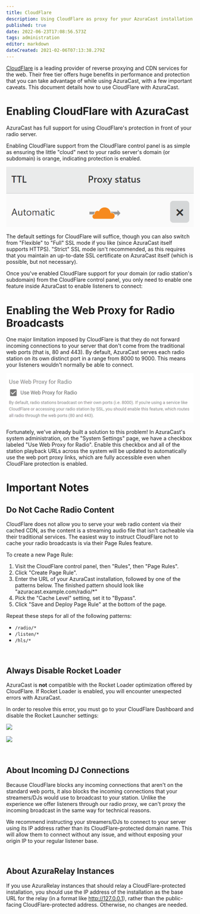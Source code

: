 ```yaml
---
title: CloudFlare
description: Using CloudFlare as proxy for your AzuraCast installation
published: true
date: 2022-06-23T17:08:56.573Z
tags: administration
editor: markdown
dateCreated: 2021-02-06T07:13:38.279Z
---
```


[CloudFlare](https://cloudflare.com/) is a leading provider of reverse proxying and CDN services for the web. Their free tier offers huge benefits in performance and protection that you can take advantage of while using AzuraCast, with a few important caveats. This document details how to use CloudFlare with AzuraCast.

# Enabling CloudFlare with AzuraCast

AzuraCast has full support for using CloudFlare's protection in front of your radio server.

Enabling CloudFlare support from the CloudFlare control panel is as simple as ensuring the little "cloud" next to your radio server's domain (or subdomain) is orange, indicating protection is enabled.

![cloudflare_enable.png](/images/cloudflare/cloudflare_enable.png)

The default settings for CloudFlare will suffice, though you can also switch from "Flexible" to "Full" SSL mode if you like (since AzuraCast itself supports HTTPS). "Strict" SSL mode isn't recommended, as this requires that you maintain an up-to-date SSL certificate on AzuraCast itself (which is possible, but not necessary).

Once you've enabled CloudFlare support for your domain (or radio station's subdomain) from the CloudFlare control panel, you only need to enable one feature inside AzuraCast to enable listeners to connect:

# Enabling the Web Proxy for Radio Broadcasts
One major limitation imposed by CloudFlare is that they do not forward incoming connections to your server that don't come from the traditional web ports (that is, 80 and 443). By default, AzuraCast serves each radio station on its own distinct port in a range from 8000 to 9000. This means your listeners wouldn't normally be able to connect.

![cloudflare_proxy.png](/images/cloudflare/cloudflare_proxy.png)

Fortunately, we've already built a solution to this problem! In AzuraCast's system administration, on the "System Settings" page, we have a checkbox labeled "Use Web Proxy for Radio". Enable this checkbox and all of the station playback URLs across the system will be updated to automatically use the web port proxy links, which are fully accessible even when CloudFlare protection is enabled.

# Important Notes

## Do Not Cache Radio Content

CloudFlare does not allow you to serve your web radio content via their cached CDN, as the content is a streaming audio file that isn't cacheable via their traditional services. The easiest way to instruct CloudFlare not to cache your radio broadcasts is via their Page Rules feature.

To create a new Page Rule:

1) Visit the CloudFlare control panel, then "Rules", then "Page Rules".
2) Click "Create Page Rule".
3) Enter the URL of your AzuraCast installation, followed by one of the patterns below. The finished pattern should look like "azuracast.example.com/radio/*"
4) Pick the "Cache Level" setting, set it to "Bypass".
5) Click "Save and Deploy Page Rule" at the bottom of the page.

Repeat these steps for all of the following patterns:
 - `/radio/*`
 - `/listen/*`
 - `/hls/*`

<br>

## Always Disable Rocket Loader

AzuraCast is **not** compatible with the Rocket Loader optimization offered by CloudFlare. If Rocket Loader is enabled, you will encounter unexpected errors with AzuraCast.

In order to resolve this  error, you must go to your CloudFlare Dashboard and disable the Rocket Launcher settings:

![](https://aws1.discourse-cdn.com/cloudflare/original/3X/5/7/57001bbc0803f75f68d7699b3c76ba83e039cedb.png)

![](https://aws1.discourse-cdn.com/cloudflare/original/3X/f/0/f057f97a3f79811e68d51e6bf86212fb0619659c.png)

<br>

## About Incoming DJ Connections

Because CloudFlare blocks any incoming connections that aren't on the standard web ports, it also blocks the incoming connections that your streamers/DJs would use to broadcast to your station. Unlike the experience we offer listeners through our radio proxy, we can't proxy the incoming broadcast in the same way for technical reasons.

We recommend instructing your streamers/DJs to connect to your server using its IP address rather than its CloudFlare-protected domain name. This will allow them to connect without any issue, and without exposing your origin IP to your regular listener base.

<br>

## About AzuraRelay Instances

If you use AzuraRelay instances that should relay a CloudFlare-protected installation, you should use the IP address of the installation as the base URL for the relay (in a format like http://127.0.0.1), rather than the public-facing CloudFlare-protected address. Otherwise, no changes are needed.